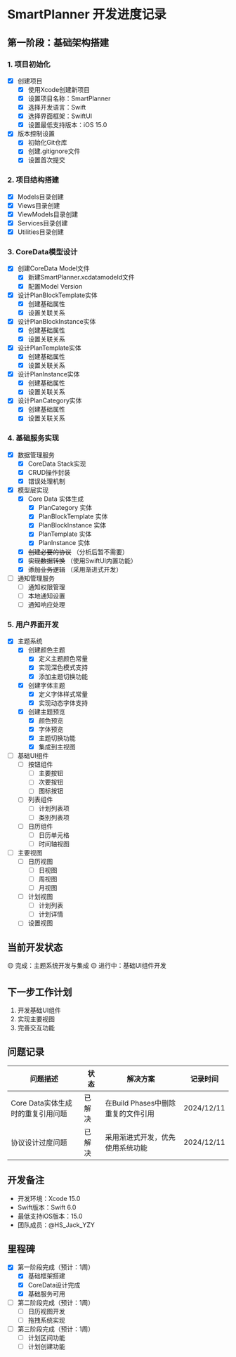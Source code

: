 # SmartPlanner 开发进度记录

## 第一阶段：基础架构搭建

### 1. 项目初始化
- [x] 创建项目
  - [x] 使用Xcode创建新项目
  - [x] 设置项目名称：SmartPlanner
  - [x] 选择开发语言：Swift
  - [x] 选择界面框架：SwiftUI
  - [x] 设置最低支持版本：iOS 15.0
- [x] 版本控制设置
  - [x] 初始化Git仓库
  - [x] 创建.gitignore文件
  - [x] 设置首次提交

### 2. 项目结构搭建
- [x] Models目录创建
- [x] Views目录创建
- [x] ViewModels目录创建
- [x] Services目录创建
- [x] Utilities目录创建

### 3. CoreData模型设计
- [x] 创建CoreData Model文件
  - [x] 新建SmartPlanner.xcdatamodeld文件
  - [x] 配置Model Version
- [x] 设计PlanBlockTemplate实体
  - [x] 创建基础属性
  - [x] 设置关联关系
- [x] 设计PlanBlockInstance实体
  - [x] 创建基础属性
  - [x] 设置关联关系
- [x] 设计PlanTemplate实体
  - [x] 创建基础属性
  - [x] 设置关联关系
- [x] 设计PlanInstance实体
  - [x] 创建基础属性
  - [x] 设置关联关系
- [x] 设计PlanCategory实体
  - [x] 创建基础属性
  - [x] 设置关联关系

### 4. 基础服务实现
- [x] 数据管理服务
  - [x] CoreData Stack实现
  - [x] CRUD操作封装
  - [x] 错误处理机制
- [x] 模型层实现
  - [x] Core Data 实体生成
    - [x] PlanCategory 实体
    - [x] PlanBlockTemplate 实体
    - [x] PlanBlockInstance 实体
    - [x] PlanTemplate 实体
    - [x] PlanInstance 实体
  - [x] ~~创建必要的协议~~ （分析后暂不需要）
  - [x] ~~实现数据转换~~ （使用SwiftUI内置功能）
  - [x] ~~添加业务逻辑~~ （采用渐进式开发）
- [ ] 通知管理服务
  - [ ] 通知权限管理
  - [ ] 本地通知设置
  - [ ] 通知响应处理

### 5. 用户界面开发
- [x] 主题系统
  - [x] 创建颜色主题
    - [x] 定义主题颜色常量
    - [x] 实现深色模式支持
    - [x] 添加主题切换功能
  - [x] 创建字体主题
    - [x] 定义字体样式常量
    - [x] 实现动态字体支持
  - [x] 创建主题预览
    - [x] 颜色预览
    - [x] 字体预览
    - [x] 主题切换功能
    - [x] 集成到主视图

- [ ] 基础UI组件
  - [ ] 按钮组件
    - [ ] 主要按钮
    - [ ] 次要按钮
    - [ ] 图标按钮
  - [ ] 列表组件
    - [ ] 计划列表项
    - [ ] 类别列表项
  - [ ] 日历组件
    - [ ] 日历单元格
    - [ ] 时间轴视图

- [ ] 主要视图
  - [ ] 日历视图
    - [ ] 日视图
    - [ ] 周视图
    - [ ] 月视图
  - [ ] 计划视图
    - [ ] 计划列表
    - [ ] 计划详情
  - [ ] 设置视图

## 当前开发状态
🟡 完成：主题系统开发与集成
🟡 进行中：基础UI组件开发

## 下一步工作计划
1. 开发基础UI组件
2. 实现主要视图
3. 完善交互功能

## 问题记录
| 问题描述 | 状态 | 解决方案 | 记录时间 |
|---------|------|---------|----------|
| Core Data实体生成时的重复引用问题 | 已解决 | 在Build Phases中删除重复的文件引用 | 2024/12/11 |
| 协议设计过度问题 | 已解决 | 采用渐进式开发，优先使用系统功能 | 2024/12/11 |

## 开发备注
- 开发环境：Xcode 15.0
- Swift版本：Swift 6.0
- 最低支持iOS版本：15.0
- 团队成员：@HS_Jack_YZY

## 里程碑
- [x] 第一阶段完成（预计：1周）
  - [x] 基础框架搭建
  - [x] CoreData设计完成
  - [x] 基础服务可用
- [ ] 第二阶段完成（预计：1周）
  - [ ] 日历视图开发
  - [ ] 拖拽系统实现
- [ ] 第三阶段完成（预计：1周）
  - [ ] 计划区间功能
  - [ ] 计划创建功能